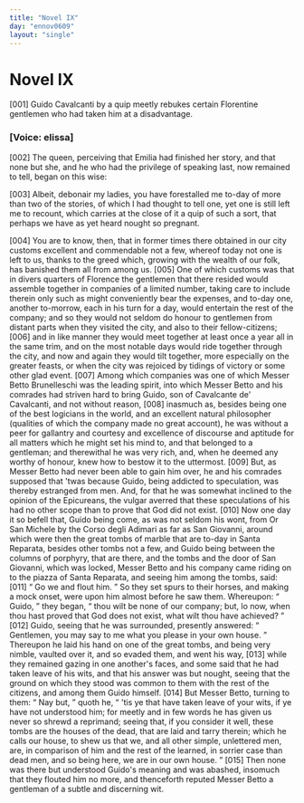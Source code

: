 ```yaml
---
title: "Novel IX"
day: "ennov0609"
layout: "single"
---
```

<div id="nov0609" type="novella" who="elissa">
 <h1>
  Novel IX
 </h1>
 <argument>
  <p>
   <a name="p06090001">
    [001]
   </a>
   Guido Cavalcanti by a quip meetly rebukes certain
	Florentine gentlemen who had taken him at a disadvantage.
  </p>
 </argument>
 <p>
  <h3>
   [Voice: elissa]
  </h3>
 </p>
 <div3 type="commentary" who="author">
  <p>
   <a name="p06090002">
    [002]
   </a>
   The
   queen, perceiving that Emilia had finished
	her story, and that none but she, and he who had the privilege of speaking last, now
	remained to tell, began on this wise:
  </p>
 </div3>
 <div3 type="commentary" who="elissa">
  <p>
   <a name="p06090003">
    [003]
   </a>
   Albeit, debonair my ladies, you have forestalled me to-day of
      more than two of the stories, of which I had thought to tell one, yet one is still left me
      to recount, which carries at the close of it a quip of such a sort, that perhaps we have
      as yet heard nought so pregnant.
  </p>
 </div3>
 <p>
  <a name="p06090004">
   [004]
  </a>
  You are to know, then, that in former times there obtained
in
 our city customs excellent and commendable not a few, whereof today
not one is left to us, thanks to the greed which, growing with
 the wealth
of our folk, has banished them all from among us.
  <a name="p06090005">
   [005]
  </a>
  One
 of which customs was
that in divers quarters of Florence the gentlemen
 that there resided would
assemble together in companies of a
 limited number, taking care to include
therein only such as might
 conveniently bear the expenses, and to-day one,
another to-morrow,
 each in his turn for a day, would entertain the rest of
the company;
 and so they would not seldom do honour to gentlemen from
distant
 parts when they visited the city, and also to their
fellow-citizens;
  <a name="p06090006">
   [006]
  </a>
  and in like manner they would meet together at least once
a year all
 in the same trim, and on the most notable days would ride
together
 through the city, and now and again they would tilt together,
more
 especially on the greater feasts, or when the city was rejoiced by
tidings of victory or some other glad event.
  <a name="p06090007">
   [007]
  </a>
  Among which companies
 was one
of which Messer Betto Brunelleschi was the leading
 spirit, into which
Messer Betto and his comrades had striven hard
  to bring Guido,
son of Cavalcante de' Cavalcanti, and not without
 reason,
  <a name="p06090008">
   [008]
  </a>
  inasmuch as,
besides being one of the best logicians in the
 world, and an excellent
natural philosopher (qualities of which the
 company made no great
account), he was without a peer for gallantry
 and courtesy and excellence
of discourse and aptitude for all matters
 which he might set his mind to,
and that belonged to a gentleman;
 and therewithal he was very rich, and,
when he deemed
 any worthy of honour, knew how to bestow it to the
uttermost.
  <a name="p06090009">
   [009]
  </a>
  But, as Messer Betto had never been able to gain him over, he
and his comrades supposed that 'twas because Guido, being addicted
 to
speculation, was thereby estranged from men. And, for that he
 was somewhat
inclined to the opinion of the Epicureans, the vulgar
 averred that these
speculations of his had no other scope than to
 prove that God did not
exist.
  <a name="p06090010">
   [010]
  </a>
  Now one day it so befell that, Guido
 being come, as was not seldom
his wont, from Or San Michele by
 the Corso degli Adimari as far as San
Giovanni, around which were
 then the great tombs of marble that are to-day
in Santa Reparata,
 besides other tombs not a few, and Guido being between
the columns
 of porphyry, that are there, and the tombs and the door of
San
 Giovanni, which was locked, Messer Betto and his company came
 riding
on to the piazza of Santa Reparata, and seeing him among the
 tombs, said:
  <a name="p06090011">
   [011]
  </a>
  <q direct="unspecified">
   Go we and flout him.
  </q>
  So they set spurs to their
 horses, and making
a mock onset, were upon him almost before he
 saw them. Whereupon:
  <q direct="unspecified">
   Guido,
  </q>
  they began,
  <q direct="unspecified">
   thou wilt be
 none of our company; but, lo
now, when thou hast proved that
 God does not exist, what wilt thou have
achieved?
  </q>
  <a name="p06090012">
   [012]
  </a>
  Guido, seeing
 that he was surrounded, presently answered:
  <q direct="unspecified">
   Gentlemen, you
 may say to me what you please in your own house.
  </q>
  Thereupon he
 laid his hand on one of the great tombs, and being very
nimble,
 vaulted over it, and so evaded them, and went his way,
  <a name="p06090013">
   [013]
  </a>
  while they
remained gazing in one another's faces, and some said that he had
 taken
leave of his wits, and that his answer was but nought, seeing
 that the
ground on which they stood was common to them with the
 rest of the
citizens, and among them Guido himself.
  <a name="p06090014">
   [014]
  </a>
  But Messer
 Betto, turning to them:
  <q direct="unspecified">
   Nay but,
  </q>
  quoth he,
  <q direct="unspecified">
   'tis ye that have
 taken leave of your wits,
if ye have not understood him; for meetly
 and in few words he has given us
never so shrewd a reprimand;
 seeing that, if you consider it well, these
tombs are the houses of the
   dead, that are laid and tarry
therein; which he calls our house, to
 shew us that we, and all other
simple, unlettered men, are, in comparison
 of him and the rest of the
learned, in sorrier case than dead
 men, and so being here, we are in our
own house.
  </q>
  <a name="p06090015">
   [015]
  </a>
  Then none was
 there but understood Guido's meaning and was
abashed, insomuch
 that they flouted him no more, and thenceforth reputed
Messer Betto
 a gentleman of a subtle and discerning wit.
 </p>
</div>